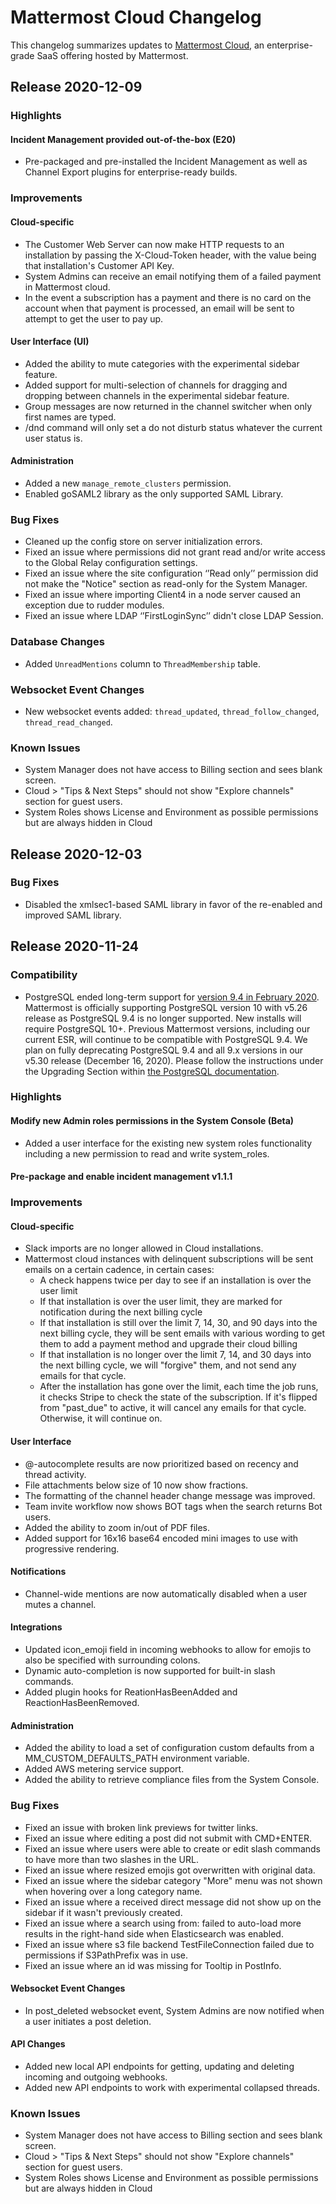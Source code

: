 # Mattermost Cloud Changelog

This changelog summarizes updates to [Mattermost Cloud](https://mattermost.com/get-started/), an enterprise-grade SaaS offering hosted by Mattermost.

## Release 2020-12-09

### Highlights

#### Incident Management provided out-of-the-box (E20)
 - Pre-packaged and pre-installed the Incident Management as well as Channel Export plugins for enterprise-ready builds.

### Improvements

#### Cloud-specific
 - The Customer Web Server can now make HTTP requests to an installation by passing the X-Cloud-Token header, with the value being that installation's Customer API Key.
 - System Admins can receive an email notifying them of a failed payment in Mattermost cloud.
 - In the event a subscription has a payment and there is no card on the account when that payment is processed, an email will be sent to attempt to get the user to pay up.

#### User Interface (UI)
 - Added the ability to mute categories with the experimental sidebar feature.
 - Added support for multi-selection of channels for dragging and dropping between channels in the experimental sidebar feature.
 - Group messages are now returned in the channel switcher when only first names are typed.
 - /dnd command will only set a do not disturb status whatever the current user status is.

#### Administration
 - Added a new `manage_remote_clusters` permission.
 - Enabled goSAML2 library as the only supported SAML Library.

### Bug Fixes
 - Cleaned up the config store on server initialization errors.
 - Fixed an issue where permissions did not grant read and/or write access to the Global Relay configuration settings.
 - Fixed an issue where the site configuration ‘’Read only’’ permission did not make the "Notice" section as read-only for the System Manager.
 - Fixed an issue where importing Client4 in a node server caused an exception due to rudder modules.
 - Fixed an issue where LDAP ‘’FirstLoginSync’’ didn't close LDAP Session.

### Database Changes
 - Added ``UnreadMentions`` column to ``ThreadMembership`` table.
 
### Websocket Event Changes
 - New websocket events added: ``thread_updated``, ``thread_follow_changed``, ``thread_read_changed``.

### Known Issues
 - System Manager does not have access to Billing section and sees blank screen.
 - Cloud > "Tips & Next Steps" should not show "Explore channels" section for guest users.
 - System Roles shows License and Environment as possible permissions but are always hidden in Cloud

## Release 2020-12-03

### Bug Fixes
  - Disabled the xmlsec1-based SAML library in favor of the re-enabled and improved SAML library.

## Release 2020-11-24

### Compatibility
 - PostgreSQL ended long-term support for [version 9.4 in February 2020](https://www.postgresql.org/support/versioning). Mattermost is officially supporting PostgreSQL version 10 with v5.26 release as PostgreSQL 9.4 is no longer supported. New installs will require PostgreSQL 10+. Previous Mattermost versions, including our current ESR, will continue to be compatible with PostgreSQL 9.4. We plan on fully deprecating PostgreSQL 9.4 and all 9.x versions in our v5.30 release (December 16, 2020). Please follow the instructions under the Upgrading Section within [the PostgreSQL documentation](https://www.postgresql.org/support/versioning/).

### Highlights

#### Modify new Admin roles permissions in the System Console (Beta)
 - Added a user interface for the existing new system roles functionality including a new permission to read and write system_roles.

#### Pre-package and enable incident management v1.1.1

### Improvements

#### Cloud-specific
 - Slack imports are no longer allowed in Cloud installations.
 - Mattermost cloud instances with delinquent subscriptions will be sent emails on a certain cadence, in certain cases:
    - A check happens twice per day to see if an installation is over the user limit
    - If that installation is over the user limit, they are marked for notification during the next billing cycle
    - If that installation is still over the limit 7, 14, 30, and 90 days into the next billing cycle, they will be sent emails with various wording to get them to add a payment method and upgrade their cloud billing 
    - If that installation is no longer over the limit 7, 14, and 30 days into the next billing cycle, we will "forgive" them, and not send any emails for that cycle. 
    - After the installation has gone over the limit, each time the job runs, it checks Stripe to check the state of the subscription. If it's flipped from "past_due" to active, it will cancel any emails for that cycle. Otherwise, it will continue on.

#### User Interface
 - @-autocomplete results are now prioritized based on recency and thread activity.
 - File attachments below size of 10 now show fractions.
 - The formatting of the channel header change message was improved.
 - Team invite workflow now shows BOT tags when the search returns Bot users.
 - Added the ability to zoom in/out of PDF files.
 - Added support for 16x16 base64 encoded mini images to use with progressive rendering.

#### Notifications
 - Channel-wide mentions are now automatically disabled when a user mutes a channel.

#### Integrations
 - Updated icon_emoji field in incoming webhooks to allow for emojis to also be specified with surrounding colons.
 - Dynamic auto-completion is now supported for built-in slash commands.
 - Added plugin hooks for ReationHasBeenAdded and ReactionHasBeenRemoved.

#### Administration
 - Added the ability to load a set of configuration custom defaults from a MM_CUSTOM_DEFAULTS_PATH environment variable.
 - Added AWS metering service support.
 - Added the ability to retrieve compliance files from the System Console.

### Bug Fixes
 - Fixed an issue with broken link previews for twitter links.
 - Fixed an issue where editing a post did not submit with CMD+ENTER.
 - Fixed an issue where users were able to create or edit slash commands to have more than two slashes in the URL.
 - Fixed an issue where resized emojis got overwritten with original data.
 - Fixed an issue where the sidebar category "More" menu was not shown when hovering over a long category name.
 - Fixed an issue where a received direct message did not show up on the sidebar if it wasn't previously created.
 - Fixed an issue where a search using from: failed to auto-load more results in the right-hand side when Elasticsearch was enabled.
 - Fixed an issue where s3 file backend TestFileConnection failed due to permissions if S3PathPrefix was in use.
 - Fixed an issue where an id was missing for Tooltip in PostInfo.

#### Websocket Event Changes
 - In post_deleted websocket event, System Admins are now notified when a user initiates a post deletion.

#### API Changes
 - Added new local API endpoints for getting, updating and deleting incoming and outgoing webhooks.
 - Added new API endpoints to work with experimental collapsed threads.

### Known Issues
 - System Manager does not have access to Billing section and sees blank screen.
 - Cloud > "Tips & Next Steps" should not show "Explore channels" section for guest users.
 - System Roles shows License and Environment as possible permissions but are always hidden in Cloud
